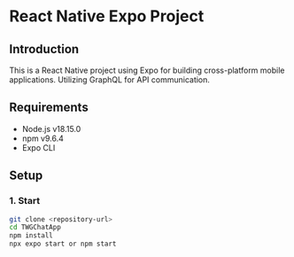 # React Native Expo Project


## Introduction
This is a React Native project using Expo for building cross-platform mobile applications. Utilizing GraphQL for API communication.

## Requirements
- Node.js v18.15.0
- npm v9.6.4
- Expo CLI

## Setup

### 1. Start
```sh
git clone <repository-url>
cd TWGChatApp 
npm install
npx expo start or npm start